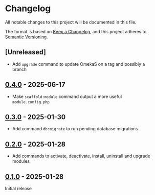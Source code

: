 # Changelog

All notable changes to this project will be documented in this file.

The format is based on [Keep a Changelog](https://keepachangelog.com/en/1.1.0/),
and this project adheres to [Semantic Versioning](https://semver.org/spec/v2.0.0.html).

## [Unreleased]

- Add `upgrade` command to update OmekaS on a tag and possibly a branch

## [0.4.0] - 2025-06-17

- Make `scaffold:module` command output a more useful `module.config.php`

## [0.3.0] - 2025-01-30

- Add command `db:migrate` to run pending database migrations

## [0.2.0] - 2025-01-28

- Add commands to activate, deactivate, install, uninstall and upgrade modules

## [0.1.0] - 2025-01-28

Initial release

[0.4.0]: https://github.com/biblibre/omekasc/releases/tag/v0.4.0
[0.3.0]: https://github.com/biblibre/omekasc/releases/tag/v0.3.0
[0.2.0]: https://github.com/biblibre/omekasc/releases/tag/v0.2.0
[0.1.0]: https://github.com/biblibre/omekasc/releases/tag/v0.1.0
